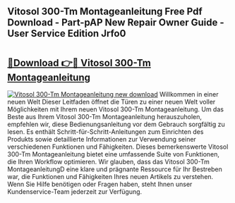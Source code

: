 ## Vitosol 300-Tm Montageanleitung Free Pdf Download - Part-pAP New Repair Owner Guide - User Service Edition Jrfo0

# <h2><a href="http://df88adq.blite.top/?on=Vitosol+300-Tm+Montageanleitung">🔗Download 👉🔴 Vitosol 300-Tm Montageanleitung</a></h2>

[![Vitosol 300-Tm Montageanleitung new download](https://i.imgur.com/lujVjoI.png)](http://df88adq.blite.top/?on=Vitosol+300-Tm+Montageanleitung)
Willkommen in einer neuen Welt Dieser Leitfaden öffnet die Türen zu einer neuen Welt voller Möglichkeiten mit Ihrem neuen Vitosol 300-Tm Montageanleitung. Um das Beste aus Ihrem Vitosol 300-Tm Montageanleitung herauszuholen, empfehlen wir, diese Bedienungsanleitung vor dem Gebrauch sorgfältig zu lesen. Es enthält Schritt-für-Schritt-Anleitungen zum Einrichten des Produkts sowie detaillierte Informationen zur Verwendung seiner verschiedenen Funktionen und Fähigkeiten. Dieses bemerkenswerte Vitosol 300-Tm Montageanleitung bietet eine umfassende Suite von Funktionen, die Ihren Workflow optimieren. Wir glauben, dass das Vitosol 300-Tm MontageanleitungD eine klare und prägnante Ressource für Ihr Bestreben war, die Funktionen und Fähigkeiten Ihres neuen Artikels zu verstehen. Wenn Sie Hilfe benötigen oder Fragen haben, steht Ihnen unser Kundenservice-Team jederzeit zur Verfügung.
